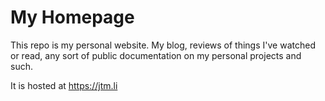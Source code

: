 # My Homepage

This repo is my personal website. My blog, reviews of things I've watched or read, any sort of public documentation on my personal projects and such.

It is hosted at <https://jtm.li>
